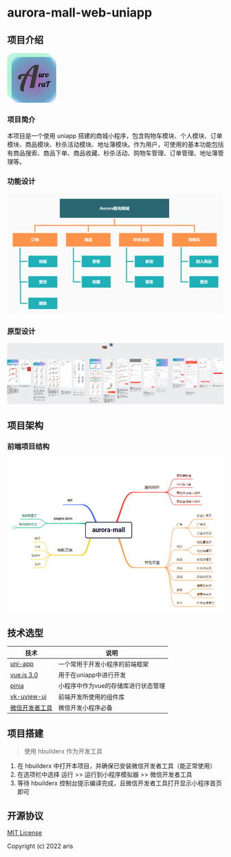 # aurora-mall-web-uniapp

## 项目介绍

![logo](/static//image/logo.png)

### 项目简介

本项目是一个使用 uniapp 搭建的商城小程序，包含购物车模块、个人模块、订单模块、商品模块、秒杀活动模块、地址簿模块。作为用户，可使用的基本功能包括有商品搜索、商品下单、商品收藏、秒杀活动、购物车管理、订单管理、地址簿管理等。

### 功能设计

![functional_design](/doc/img/functional_design.png)

### 原型设计

![prototype_design](/doc/img/prototype_design.png)

## 项目架构

### 前端项目结构

![frontend_design](/doc/img/frontend_design.png)

## 技术选型

| 技术                                                                          | 说明                                |
| ----------------------------------------------------------------------------- | ----------------------------------- |
| [uni-app](https://uniapp.dcloud.net.cn/)                                      | 一个常用于开发小程序的前端框架      |
| [vue.js 3.0](https://cn.vuejs.org/)                                           | 用于在uniapp中进行开发              |
| [pinia](https://pinia.web3doc.top/)                                           | 小程序中作为vue的存储库进行状态管理 |
| [vk-uview-ui](https://vkuviewdoc.fsq.pub/)                                    | 前端开发所使用的组件库              |
| [微信开发者工具](https://developers.weixin.qq.com/miniprogram/dev/framework/) | 微信开发小程序必备                  |

## 项目搭建

> 使用 hbuilderx 作为开发工具

1. 在 hbuilderx 中打开本项目，并确保已安装微信开发者工具（能正常使用）
2. 在选项栏中选择 运行 >> 运行到小程序模拟器 >> 微信开发者工具
3. 等待 hbuilderx 控制台提示编译完成，且微信开发者工具打开显示小程序首页即可

## 开源协议

[MIT License](LICENSE)

Copyright (c) 2022 aris